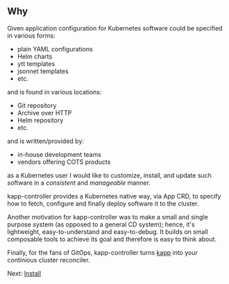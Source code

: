 ## Why

Given application configuration for Kubernetes software could be specified in various forms:

- plain YAML configurations
- Helm charts
- ytt templates
- jsonnet templates
- etc.

and is found in various locations:

- Git repository
- Archive over HTTP
- Helm repository
- etc.

and is written/provided by:

- in-house development teams
- vendors offering COTS products

as a Kubernetes user I would like to customize, install, and update such software in a _consistent_ and _manageable_ manner.

kapp-controller provides a Kubernetes native way, via App CRD, to specify how to fetch, configure and finally deploy software it to the cluster.

Another motivation for kapp-controller was to make a small and single purpose system (as opposed to a general CD system); hence, it's lightweight, easy-to-understand and easy-to-debug. It builds on small composable tools to achieve its goal and therefore is easy to think about.

Finally, for the fans of GitOps, kapp-controller turns [kapp](https://get-kapp.io) into your continious cluster reconciler.

Next: [Install](install.md)
